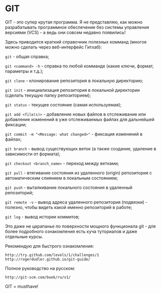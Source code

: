 # GIT

GIT - это супер крутая программа. Я не представляю, как можно разрабатывать программное обеспечение без системы управления версиями (VCS) - а ведь они совсем недавно появились!

Здесь приводится краткий справочник полезных комманд (многое можно сделать через веб-интерфейс Гитхаб):

`git` - общая справка;

`git <command> -h` - справка по любой комманде (какие ключи, формат, параметры и т.д.);

`git clone` - клонирование репозитория в локальную директорию;

`git init` - инициализация репозитория в локальной директории (сделать текущую папку репозиторием);

`git status` - текущее состояние (самая используемая);

`git add <file(s)>`  - добавление новых файлов в отслеживание или добавление изменений в уже отслеживаемых файлах для дальнейшей фиксации;

`git commit -m "<Message: what changed>"` - фиксация изменений в файлах;

`git branch` - вывод существующих веток (а также создание, удаление в зависимости от формата);

`git checkout <branch_name>` - переход между ветками;

`git pull` - втягивание состояния из удаленного (origin) репозитория с автоматическим слиянием в локальным состоянием;

`git push` - выталкивание локального состояния в удаленный репозиторий;

`git remote -v` - вывод адреса удаленного репозитория (подвязки) - полезно, чтобы видеть какой именно репозиторий в работе;

`git log` - вывод истории коммитов;

Это даже не царапанье по поверхности мощного функционала git - для более подробного ознакомления есть куча туториалов и даже отдельные курсы.

Рекомендую для быстрого ознакомления:

    http://try.github.com/levels/1/challenges/1
    http://rogerdudler.github.io/git-guide/

Полное руководство на русском:

    http://git-scm.com/book/ru/v1/

GIT = musthave!